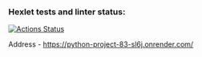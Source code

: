 ### Hexlet tests and linter status:
[![Actions Status](https://github.com/kazanmarat/python-project-83/actions/workflows/hexlet-check.yml/badge.svg)](https://github.com/kazanmarat/python-project-83/actions)

Address - https://python-project-83-sl6j.onrender.com/